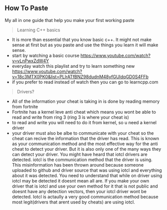 ## How To Paste
My all in one guide that help you make your first working paste

> Learning C++ basics 
- It is more than essential that you know basic c++. It might not make sense at first but as you paste and use the things you learn it will make sense.
- start by watching a basic course https://www.youtube.com/watch?v=vLnPwxZdW4Y
- everyday watch this playlist and try to learn something new https://www.youtube.com/watch?v=18c3MTX0PK0&list=PLlrATfBNZ98dudnM48yfGUldqGD0S4FFb
- if you prefer to read instead of watch then you can go to learncpp.com

> Drivers?
- All of the information your cheat is taking in is done by reading memory from fortnite
- Fortnite has a kernel leve anti cheat which means you wont be able to read and write from ring 3 (ring 3 is where your cheat is)
- to read and write you will need to do it from kernel, so u need a kernel driver 
- your driver must also be albe to communicate with your cheat so the cheat can recive the information that the driver has read. This is known as your communication method and the most effective way for the anti cheat to detect your driver. But it is also only one of the many ways they can detect your driver. You might have heard that iotcl drivers are detected. iotcl is the communication method that the driver is using. This misinformation has been thrown around because someone uploaded to github and driver source that was using iotcl and everything about it was detected. You need to understand that while on driver using iotcl may be detected it doesnt mean all are. If you make your own driver that is iotcl and use your own method for it that is not public and doesnt have any detection vectors, then your iotcl driver wont be detected. Iotcl is actaully a very good communication method because most legit(drivers that arent used by cheats) are using iotcl. 
